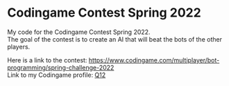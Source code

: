 # Codingame Contest Spring 2022
My code for the Codingame Contest Spring 2022.<br>
The goal of the contest is to create an AI that will beat the bots of the other players.

Here is a link to the contest: https://www.codingame.com/multiplayer/bot-programming/spring-challenge-2022<br>
Link to my Codingame profile: [Q12](https://www.codingame.com/profile/b683bbb0b3a4c1d61f3ac36f8201d98a6101573)
